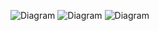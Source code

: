 ![Diagram](http://www.plantuml.com/plantuml/png/RP6_IWD14CRxUuef5SaB71RfH31fBjXlRjVTWSiitEv6HAqiH4GmXQLWI2SMAQoovOPxZtqJrpyUvvbolc_XzzkPeR6ijcvMPMN5Z86nRDRHFoDSPW07a_1AEHIsHf9Viul-2ND0if_ZzZ7wUmQbYlwk-wo8VW7R1KP_Is2LZfibTdkZzFandUcz_Hpc6dbsdVtW2oHrYeA-yQEm0fCIc6DFP2p3IyeJ-A7ivCaeGMzcO6j74gRXZLGENBjf9Nx1XNLSaDtDFq96yg-0nBXPaVplC0hlrBOy_V6YsvuqwsP9ia-V25OgKVVfxTeFhmQ3TWkzk9NBXe9ukja7)
![Diagram](http://www.plantuml.com/plantuml/png/SoWkIImgAStDuKfCBialKl1BFxRXuUwvcIw7T-QbGyK2In_kMfmNKlHmTtTOvk5LULnSfSMfoOd5gGfA4Qcv2iKWMOM2Z8UxLkOgAIGMAm05WmCGQa8o3g_2eYea0rLPnE7DYLZCoay4Ak92SPQ2hguTr19qfu6bGZ9moa7DSqZDIm7v6G00)
![Diagram](http://www.plantuml.com/plantuml/png/SoWkIImgAStDuIf8JCvEJ4zLK78_l3bJmUFXxdQ5a8o7koVcfIifL7CfA4G7bZxSjJXF8UVmNeMyz6CR7kwUcwcGSdXdNdeiccmnc5MGyN3NobnqkICJZotCKyWul02ahPOBoTRCn7m5bqoWjNaAVZ3ZNO36mwmFAKhCIrT81ZffUIoSZs8Ns40ypbJGrRN3xHXSFY2W3U8E_3hGNEcGcfS22d40)
